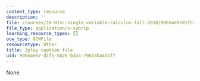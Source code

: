 ```yaml
---
content_type: resource
description: ''
file: /courses/18-01sc-single-variable-calculus-fall-2010/90654e07d1f55826b3a379833ba431f7_Bv9kVDcj7yo.vtt
file_type: application/x-subrip
learning_resource_types: []
ocw_type: OCWFile
resourcetype: Other
title: 3play caption file
uid: 90654e07-d1f5-5826-b3a3-79833ba431f7
---
```

None

